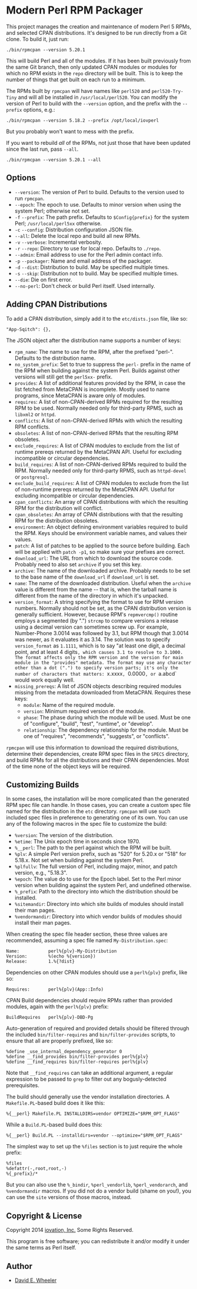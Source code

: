 Modern Perl RPM Packager
========================

This project manages the creation and maintenance of modern Perl 5 RPMs, and
selected CPAN distributions. It's designed to be run directly from a Git
clone. To build it, just run:

    ./bin/rpmcpan --version 5.20.1

This will build Perl and all of the modules. If it has been built previously
from the same Git branch, then only updated CPAN modules or modules for which
no RPM exists in the `repo` directory will be built. This is to keep the
number of things that get built on each run to a minimum.

The RPMs built by `rpmcpan` will have names like `perl520` and
`perl520-Try-Tiny` and will all be installed in `/usr/local/perl520`. You can
modify the version of Perl to build with the `--version` option, and the
prefix with the `--prefix` options, e.g.:

    ./bin/rpmcpan --version 5.18.2 --prefix /opt/local/iovperl

But you probably won't want to mess with the prefix.

If you want to rebuild *all* of the RPMs, not just those that have been
updated since the last run, pass `--all`.

    ./bin/rpmcpan --version 5.20.1 --all

Options
-------

* `--version`: The version of Perl to build. Defaults to the version used to
  run `rpmcpan`.
* `--epoch`: The epoch to use. Defaults to minor version when using the system
  Perl; otherwise not set.
* `-f` `--prefix`: The path prefix. Defaults to `$Config{prefix}` for the
   system Perl; `/usr/local/perl5xx` otherwise.
* `-c` `--config`: Distribution configuration JSON file.
* `--all`: Delete the local repo and build all new RPMs.
* `-v` `--verbose`: Incremental verbosity.
* `-r` `--repo`: Directory to use for local repo. Defaults to `./repo`.
* `--admin`: Email address to use for the Perl admin contact info.
* `-p` `--packager`: Name and email address of the packager.
* `-d` `--dist`: Distribution to build. May be specified multiple times.
* `-s` `--skip`: Distribution not to build. May be specified multiple times.
* `--die`: Die on first error.
* `--no-perl`: Don't check or build Perl itself. Used internally.

Adding CPAN Distributions
-------------------------

To add a CPAN distribution, simply add it to the `etc/dists.json` file, like
so:

    "App-Sqitch": {},

The JSON object after the distribution name supports a number of keys:

* `rpm_name`: The name to use for the RPM, after the prefixed "perl-".
  Defaults to the distribution name.
* `no_system_prefix`: Set to true to suppress the `perl-` prefix in the name
  of the RPM when building against the system Perl. Builds against other
  versions will still get the `perl5xx-` prefix.
* `provides`: A list of additional features provided by the RPM, in case the
  list fetched from MetaCPAN is incomplete. Mostly used to name programs,
  since MetaCPAN is aware only of modules.
* `requires`: A list of non-CPAN-derived RPMs required for the resulting RPM
  to be used. Normally needed only for third-party RPMS, such as `libxml2` or
  `httpd`.
* `conflicts`: A list of non-CPAN-derived RPMs with which the resulting RPM
  conflicts.
* `obsoletes`: A list of non-CPAN-derived RPMs that the resulting RPM
  obsoletes.
* `exclude_requires`: A list of CPAN modules to exclude from the list of
  runtime prereqs returned by the MetaCPAN API. Useful for excluding
  incompatible or circular dependencies.
* `build_requires`: A list of non-CPAN-derived RPMs required to build the RPM.
  Normally needed only for third-party RPMS, such as `httpd-devel` or
  `postgresql`.
* `exclude_build_requires`: A list of CPAN modules to exclude from the list of
  non-runtime prereqs returned by the MetaCPAN API. Useful for excluding
  incompatible or circular dependencies.
* `cpan_conflicts`: An array of CPAN distributions with which the resulting
   RPM for the distribution will conflict.
* `cpan_obsoletes`: An array of CPAN distributions with that the resulting
   RPM for the distribution obsoletes.
* `environment`: An object defining environment variables required to build
   the RPM. Keys should be environment variable names, and values their
   values.
* `patch`: A list of patches to be applied to the source before building.
  Each will be applied with `patch -p1`, so make sure your prefixes are
  correct.
* `download_url`: The URL from which to download the source code. Probably need
  to also set `archive` if you set this key.
* `archive`: The name of the downloaded archive. Probably needs to be
  set to the base name of the `download_url` if `download_url` is set.
* `name`: The name of the downloaded distribution. Useful when the `archive`
  value is different from the name -- that is, when the tarball name is
  different from the name of the directory in which it's unpacked.
* `version_format`: A string specifying the format to use for RPM version
  numbers. Normally should not be set, as the CPAN distribution version is
  generally sufficient. However, because RPM's `repmvercmp()` routine employs
  a segmented (by ".") `strcmp` to compare versions a release using a decimal
  version can sometimes screw up. For example, Number-Phone 3.0014 was
  followed by 3.1, but RPM though that 3.0014 was newer, as it evaluates it as
  3.14. The solution was to specify `version_format` as `1.1111`, which is to
  say "at least one digit, a decimal point, and at least 4 digits`, which
  causes 3.1 to resolve to 3.1000. The format affects only the RPM version and
  the version for main module in the "provides" metadata. The format may use
  any character other than a dot (".") to specify version parts; it's only the
  number of characters that matters: `x.xxxx`, `0.0000`, or `a.abcd` would
  work equally well.
* `missing_prereqs`: A list of JSON objects describing required modules
   missing from the metadata downloaded from MetaCPAN. Requires these keys:
    * `module`: Name of the required module.
    * `version`: Minimum required version of the module.
    * `phase`: The phase during which the module will be used. Must be one of
      "configure", "build", "test", "runtime", or "develop".
    * `relationship`: The dependency relationship for the module. Must be one
       of "requires", "recommends", "suggests", or "conflicts".

`rpmcpan` will use this information to download the required distributions,
determine their dependencies, create RPM spec files in the `SPECS` directory,
and build RPMs for all the distributions and their CPAN dependencies. Most of
the time none of the object keys will be required.

Customizing Builds
------------------

In some cases, the installation will be more complicated than the generated
RPM spec file can handle. In those cases, you can create a custom spec file
named for the distribution in the `etc` directory. `rpmcpan` will use such
included spec files in preference to generating one of its own. You can use any
of the following macros in the spec file to customize the build:

* `%version`: The version of the distribution.
* `%etime`: The Unix epoch time in seconds since 1970.
* `%__perl`: The path to the perl against which the RPM will be built.
* `%plv`: A simple Perl version prefix, such as "520" for 5.20.x or
  "518" for 5.18.x. Not set when building against the system Perl.
* `%plfullv`: The full version of Perl, including major, minor, and patch
   version, e.g., "5.18.3".
* `%epoch`: The value do to use for the Epoch label. Set to the Perl minor
  version when building against the system Perl, and undefined otherwise.
* `%_prefix`: Path to the directory into which the distribution should be
  installed.
* `%sitemandir`: Directory into which site builds of modules should install
  their man pages.
* `%vendormandir`: Directory into which vendor builds of modules should
  install their man pages.

When creating the spec file header section, these three values are
recommended, assuming a spec file named `My-Distribution.spec`:

    Name:           perl%{plv}-My-Distribution
    Version:        %(echo %{version})
    Release:        1.%{?dist}

Dependencies on other CPAN modules should use a `perl%{plv}` prefix, like so:

    Requires:       perl%{plv}(App::Info)

CPAN Build dependencies should require RPMs rather than provided modules,
again with the `perl%{plv}` prefix:

    BuildRequires   perl%{plv}-DBD-Pg

Auto-generation of required and provided details should be filtered through the
included `bin/filter-requires` and `bin/filter-provides` scripts, to ensure
that all are properly prefixed, like so:

    %define _use_internal_dependency_generator 0
    %define __find_provides bin/filter-provides perl%{plv}
    %define __find_requires bin/filter-requires perl%{plv}

Note that `__find_requires` can take an additional argument, a regular
expression to be passed to `grep` to filter out any bogusly-detected prerequisites.

The build should generally use the vendor installation directories. A
`Makefile.PL`-based build does it like this:

    %{__perl} Makefile.PL INSTALLDIRS=vendor OPTIMIZE="$RPM_OPT_FLAGS"

While a `Build.PL`-based build does this:

    %{__perl} Build.PL --installdirs=vendor --optimize="$RPM_OPT_FLAGS"

The simplest way to set up the `%files` section is to just require the whole
prefix:

    %files
    %defattr(-,root,root,-)
    %{_prefix}/*

But you can also use the `%_bindir`, `%perl_vendorlib`, `%perl_vendorarch`,
and `%vendormandir` macros. If you did not do a vendor build (shame on you!),
you can use the `site` versions of those macros, instead.

Copyright & License
-------------------
Copyright 2014 [iovation, Inc.](http://iovation.com/) Some Rights Reserved.

This program is free software; you can redistribute it and/or modify it under
the same terms as Perl itself.

Author
------
* [David E. Wheeler](mailto:david.wheeler@iovation.com)
